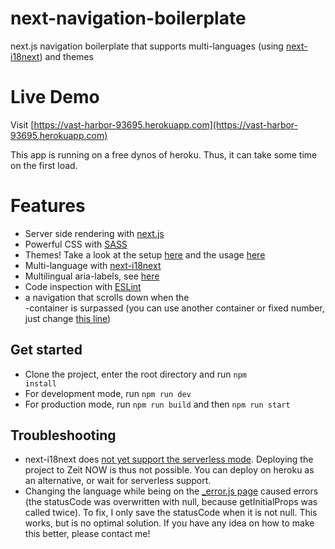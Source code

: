 # next-navigation-boilerplate
next.js navigation boilerplate that supports multi-languages (using [next-i18next](https://github.com/isaachinman/next-i18next)) and themes

# Live Demo
Visit [https://vast-harbor-93695.herokuapp.com](https://vast-harbor-93695.herokuapp.com)

This app is running on a free dynos of heroku. Thus, it can take some time on the first load.

# Features
- Server side rendering with [next.js](https://nextjs.org/)
- Powerful CSS with [SASS](https://sass-lang.com/)
- Themes! Take a look at the setup [here](https://github.com/borispoehland/next-navigation-boilerplate/blob/master/src/common/style/_themes.scss) and the usage [here](https://github.com/borispoehland/next-navigation-boilerplate/blob/7aeaa846f0ba2c9704e4c937c91e3dd70ce64d89/src/components/Nav/style.sass#L43)
- Multi-language with [next-i18next](https://github.com/isaachinman/next-i18next)
- Multilingual aria-labels, see [here](https://github.com/borispoehland/next-navigation-boilerplate/blob/7aeaa846f0ba2c9704e4c937c91e3dd70ce64d89/src/components/Nav/index.js#L85)
- Code inspection with [ESLint](https://eslint.org/)
- a navigation that scrolls down when the <main>-container is surpassed (you can use another container or fixed number, just change [this line](https://github.com/borispoehland/next-navigation-boilerplate/blob/7aeaa846f0ba2c9704e4c937c91e3dd70ce64d89/src/components/Nav/index.js#L52))

## Get started
- Clone the project, enter the root directory and run <code>npm install</code>
- For development mode, run <code>npm run dev</code>
- For production mode, run <code>npm run build</code> and then <code>npm run start</code>

## Troubleshooting
- next-i18next does [not yet support the serverless mode](https://github.com/isaachinman/next-i18next/issues/274). Deploying the project to Zeit NOW is thus not possible. You can deploy on heroku as an alternative, or wait for serverless support.
- Changing the language while being on the [_error.js page](https://github.com/borispoehland/next-navigation-boilerplate/blob/master/pages/_error.js) caused errors (the statusCode was overwritten with null, because getInitialProps was called twice). To fix, I only save the statusCode when it is not null. This works, but is no optimal solution. If you have any idea on how to make this better, please contact me!


